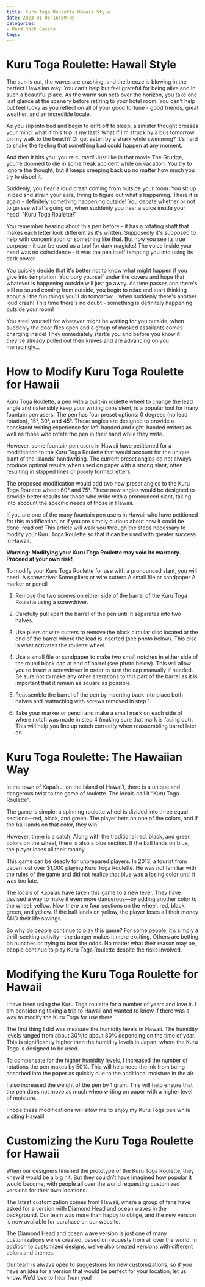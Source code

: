 ```yaml
---
title: Kuru Toga Roulette Hawaii Style
date: 2023-01-05 16:59:09
categories:
- Hard Rock Casino
tags:
---
```



#  Kuru Toga Roulette: Hawaii Style

The sun is out, the waves are crashing, and the breeze is blowing in the perfect Hawaiian way. You can't help but feel grateful for being alive and in such a beautiful place. As the warm sun sets over the horizon, you take one last glance at the scenery before retiring to your hotel room. You can't help but feel lucky as you reflect on all of your good fortune - good friends, great weather, and an incredible locale.

As you slip into bed and begin to drift off to sleep, a sinister thought crosses your mind: what if this trip is my last? What if I'm struck by a bus tomorrow on my walk to the beach? Or get eaten by a shark while swimming? It's hard to shake the feeling that something bad could happen at any moment.

And then it hits you: you're cursed! Just like in that movie The Grudge, you're doomed to die in some freak accident while on vacation. You try to ignore the thought, but it keeps creeping back up no matter how much you try to dispel it.

Suddenly, you hear a loud crash coming from outside your room. You sit up in bed and strain your ears, trying to figure out what's happening. There it is again - definitely something happening outside! You debate whether or not to go see what's going on, when suddenly you hear a voice inside your head: "Kuru Toga Roulette!"

You remember hearing about this pen before - it has a rotating shaft that makes each letter look different as it's written. Supposedly it's supposed to help with concentration or something like that. But now you see its true purpose - it can be used as a tool for dark magicks! The voice inside your head was no coincidence - it was the pen itself tempting you into using its dark power.

You quickly decide that it's better not to know what might happen if you give into temptation. You bury yourself under the covers and hope that whatever is happening outside will just go away. As time passes and there's still no sound coming from outside, you begin to relax and start thinking about all the fun things you'll do tomorrow... when suddenly there's another loud crash! This time there's no doubt - something is definitely happening outside your room!

You steel yourself for whatever might be waiting for you outside, when suddenly the door flies open and a group of masked assailants comes charging inside! They immediately startle you and before you know it they've already pulled out their knives and are advancing on you menacingly...

#  How to Modify Kuru Toga Roulette for Hawaii

Kuru Toga Roulette, a pen with a built-in roulette wheel to change the lead angle and ostensibly keep your writing consistent, is a popular tool for many fountain pen users. The pen has four preset options: 0 degrees (no lead rotation), 15°, 30°, and 45°. These angles are designed to provide a consistent writing experience for left-handed and right-handed writers as well as those who rotate the pen in their hand while they write.

However, some fountain pen users in Hawaii have petitioned for a modification to the Kuru Toga Roulette that would account for the unique slant of the islands' handwriting. The current preset angles do not always produce optimal results when used on paper with a strong slant, often resulting in skipped lines or poorly formed letters.

The proposed modification would add two new preset angles to the Kuru Toga Roulette wheel: 60° and 75°. These new angles would be designed to provide better results for those who write with a pronounced slant, taking into account the specific needs of those in Hawaii.

If you are one of the many fountain pen users in Hawaii who have petitioned for this modification, or if you are simply curious about how it could be done, read on! This article will walk you through the steps necessary to modify your Kuru Toga Roulette so that it can be used with greater success in Hawaii.

**Warning: Modifying your Kuru Toga Roulette may void its warranty. Proceed at your own risk!**

To modify your Kuru Toga Roulette for use with a pronounced slant, you will need:
A screwdriver
Some pliers or wire cutters
A small file or sandpaper 
A marker or pencil 

1) Remove the two screws on either side of the barrel of the Kuru Toga Roulette using a screwdriver. 

2) Carefully pull apart the barrel of the pen until it separates into two halves. 

3) Use pliers or wire cutters to remove the black circular disc located at the end of the barrel where the lead is inserted (see photo below). This disc is what activates the roulette wheel. 

4) Use a small file or sandpaper to make two small notches in either side of the round black cap at end of barrel (see photo below). This will allow you to insert a screwdriver in order to turn the cap manually if needed. Be sure not to make any other alterations to this part of the barrel as it is important that it remain as square as possible. 

5) Reassemble the barrel of the pen by inserting back into place both halves and reattaching with screws removed in step 1. 
6) Take your marker or pencil and make a small mark on each side of where notch was made in step 4 (making sure that mark is facing out). This will help you line up notch correctly when reassembling barrel later on.

#  Kuru Toga Roulette: The Hawaiian Way

In the town of Kapa’au, on the island of Hawai’i, there is a unique and dangerous twist to the game of roulette. The locals call it “Kuru Toga Roulette”.

The game is simple: a spinning roulette wheel is divided into three equal sections—red, black, and green. The player bets on one of the colors, and if the ball lands on that color, they win.

However, there is a catch. Along with the traditional red, black, and green colors on the wheel, there is also a blue section. If the ball lands on blue, the player loses all their money.

This game can be deadly for unprepared players. In 2013, a tourist from Japan lost over $1,000 playing Kuru Toga Roulette. He was not familiar with the rules of the game and did not realize that blue was a losing color until it was too late.

The locals of Kapa’au have taken this game to a new level. They have devised a way to make it even more dangerous—by adding another color to the wheel: yellow. Now there are four sections on the wheel: red, black, green, and yellow. If the ball lands on yellow, the player loses all their money AND their life savings.

So why do people continue to play this game? For some people, it’s simply a thrill-seeking activity—the danger makes it more exciting. Others are betting on hunches or trying to beat the odds. No matter what their reason may be, people continue to play Kuru Toga Roulette despite the risks involved.

#  Modifying the Kuru Toga Roulette for Hawaii 

I have been using the Kuru Toga roulette for a number of years and love it. I am considering taking a trip to Hawaii and wanted to know if there was a way to modify the Kuru Toga for use there.

The first thing I did was measure the humidity levels in Hawaii. The humidity levels ranged from about 30%to about 80% depending on the time of year. This is significantly higher than the humidity levels in Japan, where the Kuru Toga is designed to be used.

To compensate for the higher humidity levels, I increased the number of rotations the pen makes by 50%. This will help keep the ink from being absorbed into the paper as quickly due to the additional moisture in the air.

I also increased the weight of the pen by 1 gram. This will help ensure that the pen does not move as much when writing on paper with a higher level of moisture.

I hope these modifications will allow me to enjoy my Kuru Toga pen while visiting Hawaii!

#  Customizing the Kuru Toga Roulette for Hawaii

When our designers finished the prototype of the Kuru Toga Roulette, they knew it would be a big hit. But they couldn’t have imagined how popular it would become, with people all over the world requesting customized versions for their own locations.

The latest customization comes from Hawaii, where a group of fans have asked for a version with Diamond Head and ocean waves in the background. Our team was more than happy to oblige, and the new version is now available for purchase on our website.

The Diamond Head and ocean wave version is just one of many customizations we’ve created, based on requests from all over the world. In addition to customized designs, we’ve also created versions with different colors and themes.

Our team is always open to suggestions for new customizations, so if you have an idea for a version that would be perfect for your location, let us know. We’d love to hear from you!